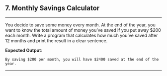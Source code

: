 ## 7. **Monthly Savings Calculator**
---
You decide to save some money every month. At the end of the year, you want to know the total amount of money you’ve saved if you put away $200 each month. Write a program that calculates how much you’ve saved after 12 months and print the result in a clear sentence.

**Expected Output**:
```
By saving $200 per month, you will have $2400 saved at the end of the year.
```

---
